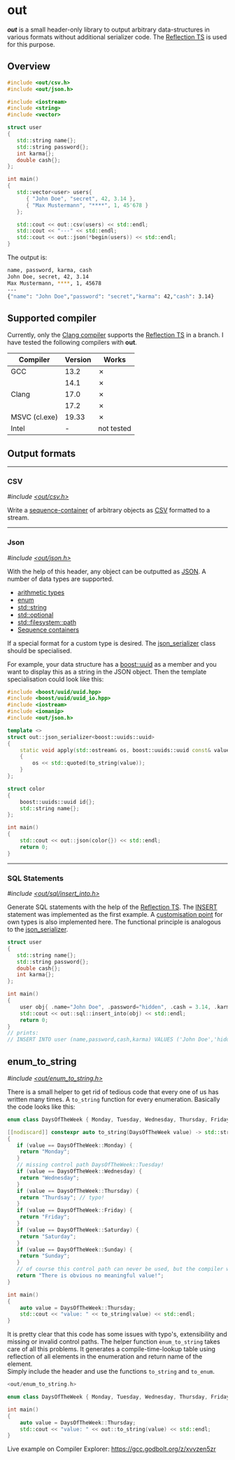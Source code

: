 # out

***out*** is a small header-only library to output arbitrary data-structures in various formats without additional serializer code. The [Reflection TS](https://en.cppreference.com/w/cpp/experimental/reflect) is used for this purpose.

## Overview

```cpp
#include <out/csv.h>
#include <out/json.h>

#include <iostream>
#include <string>
#include <vector>

struct user
{
   std::string name{};
   std::string password{};
   int karma{};
   double cash{};
};

int main()
{
   std::vector<user> users{
      { "John Doe", "secret", 42, 3.14 },
      { "Max Mustermann", "****", 1, 45'678 }
   };

   std::cout << out::csv(users) << std::endl;
   std::cout << "---" << std::endl;
   std::cout << out::json(*begin(users)) << std::endl;
}
```

The output is:
```bash
name, password, karma, cash
John Doe, secret, 42, 3.14
Max Mustermann, ****, 1, 45678
---
{"name": "John Doe","password": "secret","karma": 42,"cash": 3.14}
```


## Supported compiler

Currently, only the [Clang compiler](https://gcc.godbolt.org/z/sns8e3Eoo) supports the [Reflection TS](https://en.cppreference.com/w/cpp/experimental/reflect) in a branch. I have tested the following compilers with **out**. 


| Compiler      | Version | Works      |
|---------------|---------|------------|
| GCC           | 13.2    | &cross;    |
|            | 14.1    | &cross;    |
| Clang         | 17.0    | &cross;    |
|          | 17.2    | &cross;    |
| MSVC (cl.exe) | 19.33   | &cross;    |
| Intel         | -       | not tested |



## Output formats
---
### CSV
*#include [<out/csv.h>](include/out/csv.h)*

Write a [sequence-container](https://en.cppreference.com/w/cpp/container) of arbitrary objects as [CSV](https://en.wikipedia.org/wiki/Comma-separated_values) formatted to a stream. 

---
### Json
*#include [<out/json.h>](include/out/json.h)*

With the help of this header, any object can be outputted as [JSON](https://en.wikipedia.org/wiki/JSON). A number of data types are supported.

- [arithmetic types](https://en.cppreference.com/w/cpp/types/is_arithmetic)
- [enum](https://en.cppreference.com/w/c/language/enum)
- [std::string](https://en.cppreference.com/w/cpp/string/basic_string)
- [std::optional](https://en.cppreference.com/w/cpp/utility/optional)
- [std::filesystem::path](https://en.cppreference.com/w/cpp/filesystem/path)
- [Sequence containers](https://en.cppreference.com/w/cpp/container)

If a special format for a custom type is desired. The [json_serializer](include/out/json_serializer.h) class should be specialised. 

For example, your data structure has a [boost::uuid](https://www.boost.org/doc/libs/1_81_0/libs/uuid/doc/uuid.html) as a member and you want to display this as a string in the JSON object. Then the template specialisation could look like this:

```cpp
#include <boost/uuid/uuid.hpp>
#include <boost/uuid/uuid_io.hpp>
#include <iostream>
#include <iomanip>
#include <out/json.h>

template <>
struct out::json_serializer<boost::uuids::uuid>
{
    static void apply(std::ostream& os, boost::uuids::uuid const& value)
    {
        os << std::quoted(to_string(value));
    }
};

struct color
{
    boost::uuids::uuid id{};
    std::string name{};
};

int main()
{
    std::cout << out::json(color{}) << std::endl;
    return 0;
}
```

---
### SQL Statements
*#include [<out/sql/insert_into.h>](include/out/sql/insert_into.h)*

Generate SQL statements with the help of the [Reflection TS](https://en.cppreference.com/w/cpp/experimental/reflect). The [INSERT](https://www.w3schools.com/sql/sql_insert.asp) statement was implemented as the first example. 
A [customisation point](include/out/sql/value_formatter.h) for own types is also implemented here. The functional principle is analogous to the [json_serializer](include/out/json_serializer.h).

```cpp
struct user
{
   std::string name{};
   std::string password{};
   double cash{};
   int karma{};
};

int main()
{
    user obj{ .name="John Doe", .password="hidden", .cash = 3.14, .karma = 42 };
    std::cout << out::sql::insert_into(obj) << std::endl;
    return 0;
}
// prints: 
// INSERT INTO user (name,password,cash,karma) VALUES ('John Doe','hidden',3.14,42);
```

## enum_to_string
*#include [<out/enum_to_string.h>](include/out/enum_to_string.h)*

There is a small helper to get rid of tedious code that every one of us has written many times. A ```to_string``` function for every enumeration. Basically the code looks like this:  

```cpp
enum class DaysOfTheWeek { Monday, Tuesday, Wednesday, Thursday, Friday, Saturday, Sunday };

[[nodiscard]] constexpr auto to_string(DaysOfTheWeek value) -> std::string_view
{
   if (value == DaysOfTheWeek::Monday) {
    return "Monday";
   }
   // missing control path DaysOfTheWeek::Tuesday!
   if (value == DaysOfTheWeek::Wednesday) {
    return "Wednesday";
   }
   if (value == DaysOfTheWeek::Thursday) {
    return "Thurdsay"; // typo!
   }
   if (value == DaysOfTheWeek::Friday) {
    return "Friday";
   }
   if (value == DaysOfTheWeek::Saturday) {
    return "Saturday";
   }
   if (value == DaysOfTheWeek::Sunday) {
    return "Sunday";
   }
   // of course this control path can never be used, but the compiler warnings you about a missing return value.
   return "There is obvious no meaningful value!";
}

int main()
{
    auto value = DaysOfTheWeek::Thursday;
    std::cout << "value: " << to_string(value) << std::endl;
}
```
It is pretty clear that this code has some issues with typo's, extensibility and missing or invalid control paths.
The helper function ```ènum_to_string``` takes care of all this problems. It generates a compile-time-lookup table using reflection of all elements in the enumeration and return name of the element.  
Simply include the header and use the functions ```to_string``` and ```to_enum```. 

```cpp
<out/enum_to_string.h>

enum class DaysOfTheWeek { Monday, Tuesday, Wednesday, Thursday, Friday, Saturday, Sunday };

int main()
{
    auto value = DaysOfTheWeek::Thursday;
    std::cout << "value: " << out::to_string(value) << std::endl;
}
```

Live example on Compiler Explorer: https://gcc.godbolt.org/z/xvvzen5zr
